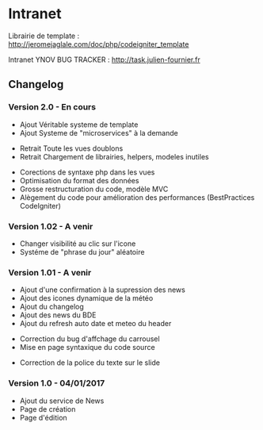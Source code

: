 # Intranet

Librairie de template :
http://jeromejaglale.com/doc/php/codeigniter_template

Intranet YNOV
BUG TRACKER : http://task.julien-fournier.fr

## Changelog

### Version 2.0 - En cours

+ Ajout Véritable systeme de template
+ Ajout Systeme de "microservices" à la demande

- Retrait Toute les vues doublons
- Retrait Chargement de librairies, helpers, modeles inutiles

* Corections de syntaxe php dans les vues
* Optimisation du format des données
* Grosse restructuration du code, modèle MVC
* Alègement du code pour amélioration des performances (BestPractices CodeIgniter)

### Version 1.02 - A venir

+ Changer visibilité au clic sur l'icone
+ Systéme de "phrase du jour" aléatoire

### Version 1.01 - A venir

+ Ajout d'une confirmation à la supression des news
+ Ajout des icones dynamique de la météo
+ Ajout du changelog
+ Ajout des news du BDE
+ Ajout du refresh auto date et meteo du header
* Correction du bug d'affchage du carrousel
* Mise en page syntaxique du code source
- Correction de la police du texte sur le slide

### Version 1.0 - 04/01/2017
+ Ajout du service de News
+ Page de création
+ Page d'édition